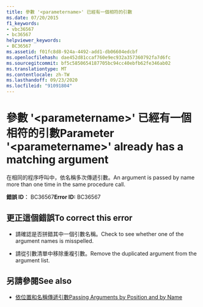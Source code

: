 ```yaml
---
title: 參數 '<parametername>' 已經有一個相符的引數
ms.date: 07/20/2015
f1_keywords:
- vbc36567
- bc36567
helpviewer_keywords:
- BC36567
ms.assetid: f01fc8d8-924a-4492-add1-db06604edcbf
ms.openlocfilehash: dae452d81ccaf760e9ec932a357360792fa7d6fc
ms.sourcegitcommit: bf5c5850654187705bc94cc40ebfb62fe346ab02
ms.translationtype: MT
ms.contentlocale: zh-TW
ms.lasthandoff: 09/23/2020
ms.locfileid: "91091804"
---
```

# <a name="parameter-parametername-already-has-a-matching-argument"></a><span data-ttu-id="eccb6-102">參數 '\<parametername>' 已經有一個相符的引數</span><span class="sxs-lookup"><span data-stu-id="eccb6-102">Parameter '\<parametername>' already has a matching argument</span></span>

<span data-ttu-id="eccb6-103">在相同的程序呼叫中，依名稱多次傳遞引數。</span><span class="sxs-lookup"><span data-stu-id="eccb6-103">An argument is passed by name more than one time in the same procedure call.</span></span>  
  
 <span data-ttu-id="eccb6-104">**錯誤 ID︰** BC36567</span><span class="sxs-lookup"><span data-stu-id="eccb6-104">**Error ID:** BC36567</span></span>  
  
## <a name="to-correct-this-error"></a><span data-ttu-id="eccb6-105">更正這個錯誤</span><span class="sxs-lookup"><span data-stu-id="eccb6-105">To correct this error</span></span>  
  
- <span data-ttu-id="eccb6-106">請確認是否拼錯其中一個引數名稱。</span><span class="sxs-lookup"><span data-stu-id="eccb6-106">Check to see whether one of the argument names is misspelled.</span></span>  
  
- <span data-ttu-id="eccb6-107">請從引數清單中移除重複引數。</span><span class="sxs-lookup"><span data-stu-id="eccb6-107">Remove the duplicated argument from the argument list.</span></span>  
  
## <a name="see-also"></a><span data-ttu-id="eccb6-108">另請參閱</span><span class="sxs-lookup"><span data-stu-id="eccb6-108">See also</span></span>

- [<span data-ttu-id="eccb6-109">依位置和名稱傳遞引數</span><span class="sxs-lookup"><span data-stu-id="eccb6-109">Passing Arguments by Position and by Name</span></span>](../programming-guide/language-features/procedures/passing-arguments-by-position-and-by-name.md)
